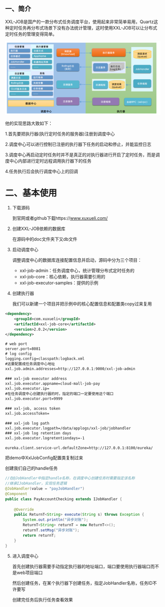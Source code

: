 ## 一、简介

XXL-JOB是国产的一款分布式任务调度平台，使用起来非常简单易用，Quartz这种定时任务再分布式场景下没有办法统计管理，这时使用XXL-JOB可以让分布式定时任务的管理变得简单。

![1578627740832](image\1578627746(1).jpg)

他的实现思路大致如下：

1.首先要把执行器(执行定时任务的服务器)注册到调度中心

2.调度中心可以进行控制已注册的执行器下任务的启动和停止，并能监控日志

3.调度中心再启动定时任务时并不是真正的对执行器进行开启了定时任务，而是调度中心内部进行定时远程调用执行器下的任务

4.任务执行后会执行调度中心上的回调

# 二、基本使用

1. 下载源码

   到官网或者github下载https://www.xuxueli.com/

2. 创建XXL-JOB依赖的数据库

   在源码中的doc文件夹下又db文件

3. 启动调度中心

   调整调度中心的数据库连接配置信息并启动，源码中分为三个项目：

   * xxl-job-admin：任务调度中心，统计管理分布式定时任务的
   * xxl-job-core：核心依赖，执行器需要引用的
   * xxl-job-executor-samples：提供的示例

4. 创建执行器

   我们可以新建一个项目并把示例中的核心配置信息和配置类copy过来复用

```xml
<dependency>
    <groupId>com.xuxueli</groupId>
    <artifactId>xxl-job-core</artifactId>
    <version>2.0.2</version>
</dependency>
```

```properties
# web port
server.port=8081 
# log config
logging.config=classpath:logback.xml
#这要配置成任务调度中心地址
xxl.job.admin.addresses=http://127.0.0.1:9000/xxl-job-admin

### xxl-job executor address
xxl.job.executor.appname=cloud-mall-job-pay
xxl.job.executor.ip=
#在任务调度中心创建执行器的时，指定的端口一定要使用这个端口
xxl.job.executor.port=9999

### xxl-job, access token
xxl.job.accessToken=

### xxl-job log path
xxl.job.executor.logpath=/data/applogs/xxl-job/jobhandler
### xxl-job log retention days
xxl.job.executor.logretentiondays=-1

eureka.client.service-url.defaultZone=http://127.0.0.1:8100/eureka/

```

把demo中XxlJobConfig配置类复制过来

创建我们自己的handle任务

```java
//在@JobHandler中指定handle名称，在调度中心创建任务时需要指定该名称
//继承IJobHandler，实现任务逻辑
@JobHandler(value = "payJobHandler")
@Component
public class PayAccountChecking extends IJobHandler {

    @Override
    public ReturnT<String> execute(String s) throws Exception {
        System.out.println("异步对账");
        ReturnT<String> returnT = new ReturnT<>();
        returnT.setMsg("异步对账");
        return returnT;
    }
}
```

5. 进入调度中心

   首先创建执行器需要手动指定执行器的地址端口，端口要使用执行器端口而不是web项目端口

   然后创建任务，在某个执行器下创建任务，指定JobHandler名称，任务ID不许要写

   创建完任务后执行任务查看效果